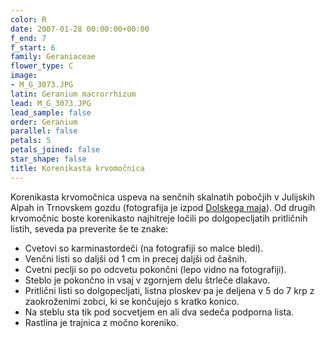```yaml
---
color: R
date: 2007-01-28 00:00:00+00:00
f_end: 7
f_start: 6
family: Geraniaceae
flower_type: C
image:
- M_G_3073.JPG
latin: Geranium macrorrhizum
lead: M_G_3073.JPG
lead_sample: false
order: Geranium
parallel: false
petals: 5
petals_joined: false
star_shape: false
title: Korenikasta krvomočnica
---
```

Korenikasta krvomočnica uspeva na senčnih skalnatih pobočjih v Julijskih Alpah in Trnovskem gozdu (fotografija je izpod [Dolskega maja](../../Izleti/)). Od drugih krvomočnic boste korenikasto najhitreje ločili po dolgopecljatih pritličnih listih, seveda pa preverite še te znake:

-   Cvetovi so karminastordeči (na fotografiji so malce bledi).
-   Venčni listi so daljši od 1 cm in precej daljši od čašnih.
-   Cvetni peclji so po odcvetu pokončni (lepo vidno na fotografiji).
-   Steblo je pokončno in vsaj v zgornjem delu štrleče dlakavo.
-   Pritlični listi so dolgopecljati, listna ploskev pa je deljena v 5 do 7 krp z zaokroženimi zobci, ki se končujejo s kratko konico.
-   Na steblu sta tik pod socvetjem en ali dva sedeča podporna lista.
-   Rastlina je trajnica z močno koreniko.
